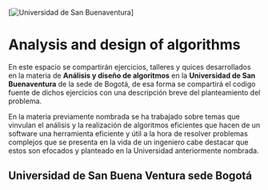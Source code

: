 [![Universidad de San Buenaventura](https://dachcolombia.com/wp-content/uploads/2017/07/7993_universidad-de-san-buenaventura.jpg)]

# Analysis and design of algorithms

En este espacio se compartirán ejercicios, talleres y quices desarrollados en la materia de **Análisis y diseño de algoritmos** en la **Universidad de San Buenaventura** de la sede de Bogotá, de esa forma se compartirá el codigo fuente de dichos ejercicios con una descripción breve del planteamiento del problema.

En la materia previamente nombrada se ha trabajado sobre temas que vinvulan el análisis y la realización de algoritmos eficientes que hacen de un software una herramienta eficiente y útil a la hora de resolver problemas complejos que se presenta en la vida de un ingeniero cabe destacar que estos son efocados y planteado en la Universidad anteriormente nombrada.

## Universidad de San Buena Ventura sede Bogotá 






